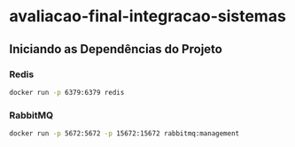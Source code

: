 # avaliacao-final-integracao-sistemas

## Iniciando as Dependências do Projeto

### Redis

```sh
docker run -p 6379:6379 redis
```

### RabbitMQ

```sh
docker run -p 5672:5672 -p 15672:15672 rabbitmq:management
```